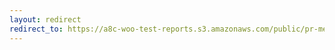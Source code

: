 ```yaml
---
layout: redirect
redirect_to: https://a8c-woo-test-reports.s3.amazonaws.com/public/pr-merge/40241/e2e/index.html
---
```


